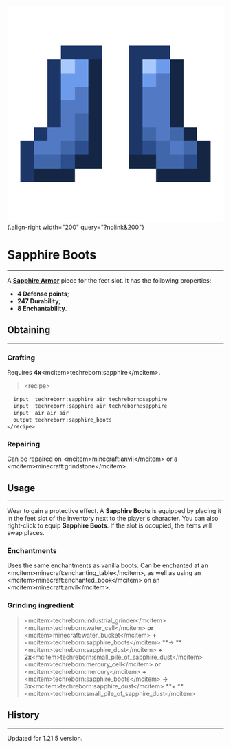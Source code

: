 ![Sapphire Boots](/media/mods/techreborn/sapphire_boots.png){.align-right width="200" query="?nolink&200"}

# Sapphire Boots

---

A **[Sapphire Armor](/items/armor/sapphire_armor)** piece for the feet slot. It has the following properties:

- **4 Defense points**;
- **247 Durability**;
- **8 Enchantability**.

## Obtaining

---

### Crafting

Requires **4x**\<mcitem\>techreborn:sapphire\</mcitem\>.

> \<recipe\>

      input  techreborn:sapphire air techreborn:sapphire
      input  techreborn:sapphire air techreborn:sapphire
      input  air air air
      output techreborn:sapphire_boots
    </recipe>

### Repairing

Сan be repaired on \<mcitem\>minecraft:anvil\</mcitem\> or a \<mcitem\>minecraft:grindstone\</mcitem\>.

## Usage

---

Wear to gain a protective effect. A **Sapphire Boots** is equipped by placing it in the feet slot of the inventory next to the player's character. You can also right-click to equip **Sapphire Boots**. If the slot is occupied, the items will swap places.

### Enchantments

Uses the same enchantments as vanilla boots. Can be enchanted at an \<mcitem\>minecraft:enchanting_table\</mcitem\>, as well as using an \<mcitem\>minecraft:enchanted_book\</mcitem\> on an \<mcitem\>minecraft:anvil\</mcitem\>.

### Grinding ingredient

> \<mcitem\>techreborn:industrial_grinder\</mcitem\>\
> \<mcitem\>techreborn:water_cell\</mcitem\> **or** \<mcitem\>minecraft:water_bucket\</mcitem\> **+** \<mcitem\>techreborn:sapphire_boots\</mcitem\> \*\*-\> \*\*\<mcitem\>techreborn:sapphire_dust\</mcitem\> **+ 2x**\<mcitem\>techreborn:small_pile_of_sapphire_dust\</mcitem\>\
> \<mcitem\>techreborn:mercury_cell\</mcitem\> **or** \<mcitem\>techreborn:mercury\</mcitem\> **+** \<mcitem\>techreborn:sapphire_boots\</mcitem\> **-\> 3x**\<mcitem\>techreborn:sapphire_dust\</mcitem\> \*\*+ \*\*\<mcitem\>techreborn:small_pile_of_sapphire_dust\</mcitem\>

## History

---

Updated for 1.21.5 version.
